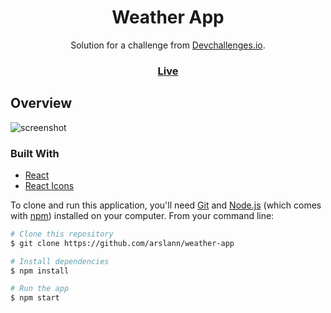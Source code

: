 <h1 align="center">Weather App</h1>

<div align="center">
   Solution for a challenge from  <a href="http://devchallenges.io" target="_blank">Devchallenges.io</a>.
</div>

<div align="center">
  <h3>
    <a href="https://harmonious-duckanoo-a5f277.netlify.app/">
      Live
    </a>
  </h3>
</div>


<!-- OVERVIEW -->

## Overview

![screenshot](https://i.ibb.co/H7JsRhk/Localhost-Generic-Laptop-21-12-2022-at-S-3-45-11.jpg)

### Built With

<!-- This section should list any major frameworks that you built your project using. Here are a few examples.-->

- [React](https://reactjs.org/)
- [React Icons](https://react-icons.github.io/react-icons/)

<!-- Example: -->

To clone and run this application, you'll need [Git](https://git-scm.com) and [Node.js](https://nodejs.org/en/download/) (which comes with [npm](http://npmjs.com)) installed on your computer. From your command line:

```bash
# Clone this repository
$ git clone https://github.com/arslann/weather-app

# Install dependencies
$ npm install

# Run the app
$ npm start
```

